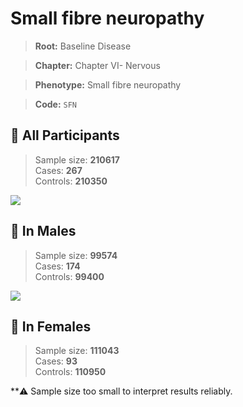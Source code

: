 # Small fibre neuropathy

> **Root:** Baseline Disease  

> **Chapter:** Chapter VI- Nervous  

> **Phenotype:** Small fibre neuropathy  

> **Code:** `SFN`

## 🧪 All Participants  
> Sample size: **210617**  
> Cases: **267**  
> Controls: **210350**
<img src="/Disease/Figures/ALL/Incidence/SFN.png"/>
<CsvTable src="/Disease_Data/ALL/Incidence/COX_SFN.csv" label="🔍 View full results" />

## 👨 In Males  
> Sample size: **99574**  
> Cases: **174**  
> Controls: **99400**
<img src="/Disease/Figures/Male/Incidence/SFN.png"/>
<CsvTable src="/Disease_Data/Male/Incidence/COX_SFN.csv" label="🔍 View full results" />

## 👩 In Females  
> Sample size: **111043**  
> Cases: **93**  
> Controls: **110950**

**⚠️ Sample size too small to interpret results reliably.

